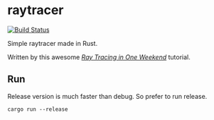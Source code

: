 # raytracer

[![Build Status](https://travis-ci.com/vigdail/raytracer.svg?branch=master)](https://travis-ci.com/github/vigdail/raytracer)

Simple raytracer made in Rust.

Written by this awesome [_Ray Tracing in One Weekend_](https://raytracing.github.io/books/RayTracingInOneWeekend.html) tutorial.

## Run

Release version is much faster than debug. So prefer to run release.

```code
cargo run --release
```